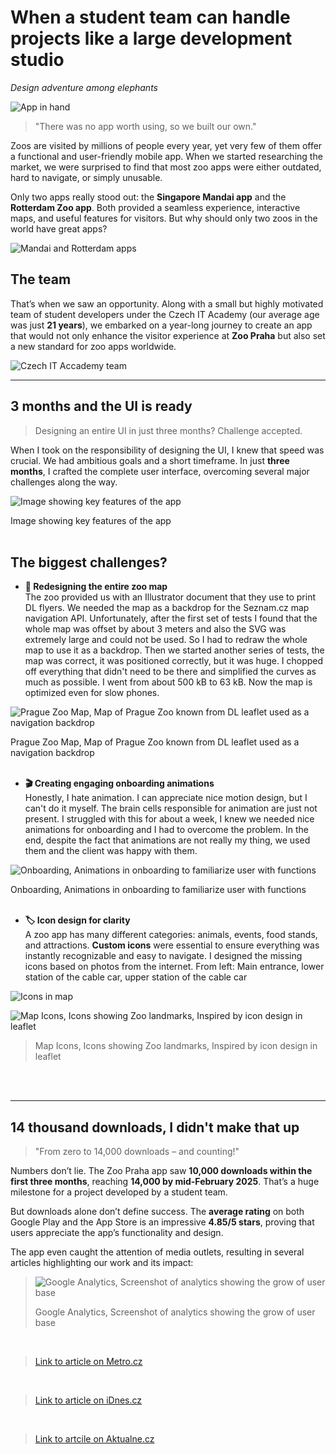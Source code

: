 # When a student team can handle projects like a large development studio 
*Design adventure among elephants* 

![App in hand](/images/Zoo_appka.jpeg)

> "There was no app worth using, so we built our own."  

Zoos are visited by millions of people every year, yet very few of them offer a functional and user-friendly mobile app. When we started researching the market, we were surprised to find that most zoo apps were either outdated, hard to navigate, or simply unusable.  

Only two apps really stood out: the **Singapore Mandai app** and the **Rotterdam Zoo app**. Both provided a seamless experience, interactive maps, and useful features for visitors. But why should only two zoos in the world have great apps?

![Mandai and Rotterdam apps](/images/mandai_and_rotterdam.png)

## The team
That’s when we saw an opportunity. Along with a small but highly motivated team of student developers under the Czech IT Academy (our average age was just **21 years**), we embarked on a year-long journey to create an app that would not only enhance the visitor experience at **Zoo Praha** but also set a new standard for zoo apps worldwide.

![Czech IT Accademy team](/images/CzechITAccademyteam.jpeg)

---

## **3 months and the UI is ready**  
> Designing an entire UI in just three months? Challenge accepted.  

When I took on the responsibility of designing the UI, I knew that speed was crucial. We had ambitious goals and a short timeframe. In just **three months**, I crafted the complete user interface, overcoming several major challenges along the way.

![Image showing key features of the app](/images/Screenshots.jpg)

Image showing key features of the app
<br>
<br>

## **The biggest challenges?**  
- **📍 Redesigning the entire zoo map**  
  The zoo provided us with an Illustrator document that they use to print DL flyers. We needed the map as a backdrop for the Seznam.cz map navigation API. Unfortunately, after the first set of tests I found that the whole map was offset by about 3 meters and also the SVG was extremely large and could not be used. So I had to redraw the whole map to use it as a backdrop. Then we started another series of tests, the map was correct, it was positioned correctly, but it was huge. I chopped off everything that didn't need to be there and simplified the curves as much as possible. I went from about 500 kB to 63 kB. Now the map is optimized even for slow phones.


![Prague Zoo Map, Map of Prague Zoo known from DL leaflet used as a navigation backdrop](/images/Map.png)

Prague Zoo Map, Map of Prague Zoo known from DL leaflet used as a navigation backdrop
<br>
<br>

- **🎬 Creating engaging onboarding animations**  
  Honestly, I hate animation. I can appreciate nice motion design, but I can't do it myself. The brain cells responsible for animation are just not present.
I struggled with this for about a week, I knew we needed nice animations for onboarding and I had to overcome the problem. In the end, despite the fact that animations are not really my thing, we used them and the client was happy with them.

![Onboarding, Animations in onboarding to familiarize user with functions](/images/Animations.gif)

Onboarding, Animations in onboarding to familiarize user with functions
<br>
<br>

- **🏷️ Icon design for clarity**  
  A zoo app has many different categories: animals, events, food stands, and attractions. **Custom icons** were essential to ensure everything was instantly recognizable and easy to navigate.
I designed the missing icons based on photos from the internet. From left: Main entrance, lower station of the cable car, upper station of the cable car

![Icons in map](/images/icons_in_map.png)

![Map Icons, Icons showing Zoo landmarks, Inspired by icon design in leaflet](/images/icons.png)
>
>Map Icons, Icons showing Zoo landmarks, Inspired by icon design in leaflet
<br>
<br>

---

## **14 thousand downloads, I didn't make that up**  
> "From zero to 14,000 downloads – and counting!"  

Numbers don’t lie. The Zoo Praha app saw **10,000 downloads within the first three months**, reaching **14,000 by mid-February 2025**. That’s a huge milestone for a project developed by a student team.  

But downloads alone don’t define success. The **average rating** on both Google Play and the App Store is an impressive **4.85/5 stars**, proving that users appreciate the app’s functionality and design.  

The app even caught the attention of media outlets, resulting in several articles highlighting our work and its impact:  

>![Google Analytics, Screenshot of analytics showing the grow of user base](/images/analytics.png)
>
>Google Analytics, Screenshot of analytics showing the grow of user base
<br>

>[Link to article on Metro.cz](https://www.metro.cz/praha/od-lednich-medvedu-k-vombatovi-jen-za-sest-minut-vyzkouseli-jsme-novou-aplikaci-zoo-praha.A241014_165353_metro-praha_mjafi)
<br>

>[Link to article on iDnes.cz](https://www.idnes.cz/zpravy/domaci/aplikace-zoo-praha-navigace-vstupenka-pruvodce-troja.A241029_064605_domaci_dyn)
<br>

>[Link to artcile on Aktualne.cz](https://zpravy.aktualne.cz/domaci/prazska-zoo-nova-mobilni-aplikace-studenti/r~60506514896f11ef95ee0cc47ab5f122/)
